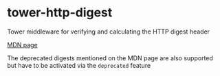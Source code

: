 # tower-http-digest


Tower middleware for verifying and calculating the HTTP digest header

[MDN page](https://developer.mozilla.org/en-US/docs/Web/HTTP/Headers/Digest)

The deprecated digests mentioned on the MDN page are also supported but have to be activated via the `deprecated` feature

